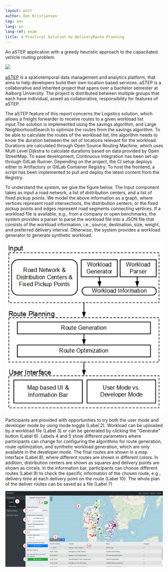 ```yaml
---
layout: post
author: Dan Kristiansen
tag: aau
lang: en
lang-ref: exam
title: A Practical Solution to DeliveryRoute Planning
---
```


An aSTEP application with a greedy heuristic approach to the capacitated vehicle routing problem.

<img src="https://astep.cs.aau.dk/assets/img/framework.svg" class="img-fluid">

<a href="https://astep.cs.aau.dk">aSTEP</a> is a spatiotemporal data management and analytics platform, that aims to help developers build their own location based services. aSTEP is a collaborative and inherited project that spans over a bachelor semester at Aalborg University. The project is distributed between multiple groups that each have individual, aswell as collaborative, responsibility for features of aSTEP. 

The aSTEP feature of this report concerns the Logistics solution, which allows a freight forwarder to receive routes to a given workload list input.The solution is implemented using the savings algorithm, and Large NeighborhoodSearch to optimize the routes from the savings algorithm.  To be able to calculate the routes of the workload list, the algorithm needs to know the duration between the set of locations relevant for the workload.  Durations are calculated through Open Source Routing Machine, which uses Multi Level Dijkstra to calculate durations based on data provided by Open StreetMap.  To ease development, Continuous Integration has been set up through GitLab Runner.  Depending on the project, the CI setup deploys either to Artifactory or GitLab Container Registry. To host the frontend, a script has been implemented to pull and deploy the latest content from the Registry.

To understand the system, we give the figure below. The Input component takes as input a road network, a list of distribution
centers, and a list of fixed pickup points. We model the above information as a graph, where vertices represent road intersections, the distribution centers, or the fixed pickup points and edges represent road segments connecting vertices. If a workload file is available, e.g., from a company or open benchmarks, the system provides a parser to parse the workload file
into a JSON file that consists of the workload information, i.e., source, destination, size, weight, and preferred delivery
interval. Otherwise, the system provides a workload generator to generate synthetic workload.

<img src="/images/SystemOverview.png" class="img-fluid">


Participants are provided with opportunities to try both the
user mode and developer mode by using mode toggle (Label
2). Workload can be uploaded by a workload
file (Label 3) or can be generated by clicking the “Generate”
button (Label 6). Labels 4 and 5 show different parameters
where participants can change for configuring the algorithms
for route generation, route optimization, and synthetic workload generation, which are only available in the developer
mode. The final routes are shown in a map interface (Label
8), where different routes are shown in different colors. In
addition, distribution centers are shown as squares and delivery
points are shown as circels. In the information bar, participants
can choose different routes (Label 9) to check the specific
information of the chosen route, e.g., delivery time at each
delivery point on the route (Label 10). The whole plan of the
deliver routes can be saved as a file (Label 7)

<img src="/images/Interface.png" class="img-fluid">

